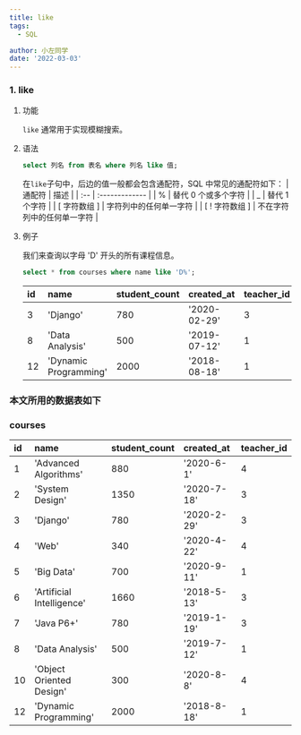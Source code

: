 ```yaml
---
title: like
tags:
  - SQL

author: 小左同学
date: '2022-03-03'
---
```


### 1. like

1. 功能

   `like` 通常用于实现模糊搜索。

2. 语法

   ```sql
   select 列名 from 表名 where 列名 like 值;
   ```

   在`like`子句中，后边的值一般都会包含通配符，SQL 中常见的通配符如下：
   | 通配符 | 描述 |
   | :-- | :------------- |
   | % | 替代 0 个或多个字符 |
   | \_ | 替代 1 个字符 |
   | [ 字符数组 ] | 字符列中的任何单一字符 |
   | [ ! 字符数组 ] | 不在字符列中的任何单一字符 |

3. 例子

   我们来查询以字母 'D' 开头的所有课程信息。

   ```sql
   select * from courses where name like 'D%';
   ```

   | id  | name                  | student_count | created_at   | teacher_id |
   | :-- | :-------------------- | :------------ | :----------- | :--------- |
   | 3   | 'Django'              | 780           | '2020-02-29' | 3          |
   | 8   | 'Data Analysis'       | 500           | '2019-07-12' | 1          |
   | 12  | 'Dynamic Programming' | 2000          | '2018-08-18' | 1          |

### 本文所用的数据表如下

### courses

| id  | name                      | student_count | created_at  | teacher_id |
| :-- | :------------------------ | :------------ | :---------- | :--------- |
| 1   | 'Advanced Algorithms'     | 880           | '2020-6-1'  | 4          |
| 2   | 'System Design'           | 1350          | '2020-7-18' | 3          |
| 3   | 'Django'                  | 780           | '2020-2-29' | 3          |
| 4   | 'Web'                     | 340           | '2020-4-22' | 4          |
| 5   | 'Big Data'                | 700           | '2020-9-11' | 1          |
| 6   | 'Artificial Intelligence' | 1660          | '2018-5-13' | 3          |
| 7   | 'Java P6+'                | 780           | '2019-1-19' | 3          |
| 8   | 'Data Analysis'           | 500           | '2019-7-12' | 1          |
| 10  | 'Object Oriented Design'  | 300           | '2020-8-8'  | 4          |
| 12  | 'Dynamic Programming'     | 2000          | '2018-8-18' | 1          | 'CN' |
